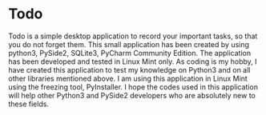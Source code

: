 # Todo
Todo is a simple desktop application to record your important tasks, so that you do not forget them. This small application has been created by using python3, PySide2, SQLite3, PyCharm Community Edition. The application has been developed and tested in Linux Mint only. As coding is my hobby, I have created this application to test my knowledge on Python3 and on all other libraries mentioned above. I am using this application in Linux Mint using the freezing tool, PyInstaller. I hope the codes used in this application will help other Python3 and PySide2 developers who are absolutely new to these fields. 

